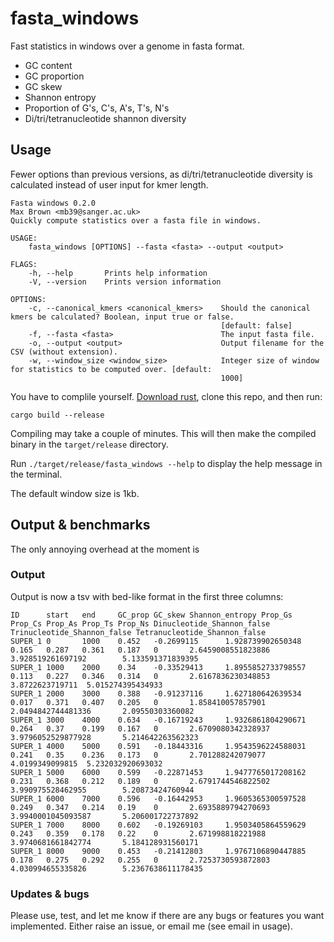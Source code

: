 # fasta_windows

Fast statistics in windows over a genome in fasta format.
- GC content
- GC proportion
- GC skew
- Shannon entropy
- Proportion of G's, C's, A's, T's, N's
- Di/tri/tetranucleotide shannon diversity

## Usage

Fewer options than previous versions, as di/tri/tetranucleotide diversity is calculated instead of user input for kmer length.

```
Fasta windows 0.2.0
Max Brown <mb39@sanger.ac.uk>
Quickly compute statistics over a fasta file in windows.

USAGE:
    fasta_windows [OPTIONS] --fasta <fasta> --output <output>

FLAGS:
    -h, --help       Prints help information
    -V, --version    Prints version information

OPTIONS:
    -c, --canonical_kmers <canonical_kmers>    Should the canonical kmers be calculated? Boolean, input true or false.
                                               [default: false]
    -f, --fasta <fasta>                        The input fasta file.
    -o, --output <output>                      Output filename for the CSV (without extension).
    -w, --window_size <window_size>            Integer size of window for statistics to be computed over. [default:
                                               1000]
```

You have to complile yourself. <a href="https://www.rust-lang.org/tools/install">Download rust</a>, clone this repo, and then run:

`cargo build --release`

Compiling may take a couple of minutes. This will then make the compiled binary in the `target/release` directory.

Run `./target/release/fasta_windows --help` to display the help message in the terminal.

The default window size is 1kb.

## Output & benchmarks

The only annoying overhead at the moment is

### Output

Output is now a tsv with bed-like format in the first three columns:

```
ID      start   end     GC_prop GC_skew Shannon_entropy Prop_Gs Prop_Cs Prop_As Prop_Ts Prop_Ns Dinucleotide_Shannon_false      Trinucleotide_Shannon_false Tetranucleotide_Shannon_false
SUPER_1 0       1000    0.452   -0.2699115      1.928739902650348       0.165   0.287   0.361   0.187   0       2.6459008551823886 3.928519261697192        5.133591371839395
SUPER_1 1000    2000    0.34    -0.33529413     1.8955852733798557      0.113   0.227   0.346   0.314   0       2.6167836230348853 3.8722623719711  5.015274395434933
SUPER_1 2000    3000    0.388   -0.91237116     1.627180642639534       0.017   0.371   0.407   0.205   0       1.858410057857901  2.0494842744481336       2.09550303360082
SUPER_1 3000    4000    0.634   -0.16719243     1.9326861804290671      0.264   0.37    0.199   0.167   0       2.6709080342328937 3.9796052529877928       5.214642263562323
SUPER_1 4000    5000    0.591   -0.18443316     1.9543596224588031      0.241   0.35    0.236   0.173   0       2.701288242079077  4.0199349099815  5.232032920693032
SUPER_1 5000    6000    0.599   -0.22871453     1.9477765017208162      0.231   0.368   0.212   0.189   0       2.6791744546822502 3.990975528462955        5.20873424760944
SUPER_1 6000    7000    0.596   -0.16442953     1.9605365300597528      0.249   0.347   0.214   0.19    0       2.6935889794270693 3.9940001045093587       5.206001722737892
SUPER_1 7000    8000    0.602   -0.19269103     1.9503405864559629      0.243   0.359   0.178   0.22    0       2.671998818221988  3.9740681661842774       5.184128931560171
SUPER_1 8000    9000    0.453   -0.21412803     1.9767106890447885      0.178   0.275   0.292   0.255   0       2.7253730593872803 4.030994655335826        5.2367638611178435
```


### Updates & bugs

Please use, test, and let me know if there are any bugs or features you want implemented. Either raise an issue, or email me (see email in usage).